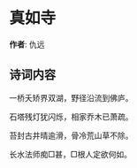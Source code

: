 # 真如寺

**作者**: 仇远

## 诗词内容

一桥夭矫界双湖，野径沿流到佛庐。

石塔残灯犹闪烁，相家乔木已萧疏。

苔封古井晴逾滑，骨冷荒山草不除。

长水法师痴□甚，□根人定欲何如。

